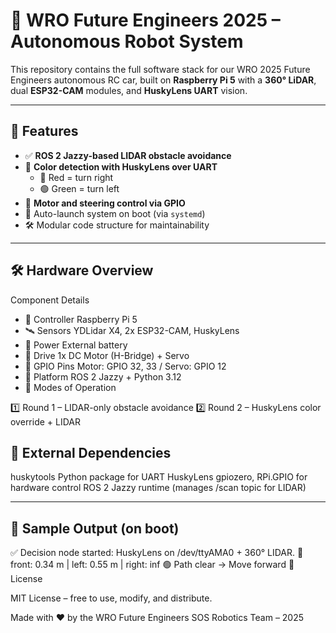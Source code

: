 # 🤖 WRO Future Engineers 2025 – Autonomous Robot System

This repository contains the full software stack for our WRO 2025 Future Engineers autonomous RC car, built on **Raspberry Pi 5** with a **360° LiDAR**, dual **ESP32-CAM** modules, and **HuskyLens UART** vision.

---

## 🧠 Features

- ✅ **ROS 2 Jazzy-based LIDAR obstacle avoidance**
- 🎨 **Color detection with HuskyLens over UART**
  - 🔴 Red = turn right
  - 🟢 Green = turn left
- 🚗 **Motor and steering control via GPIO**
- 🔁 Auto-launch system on boot (via `systemd`)
- 🛠️ Modular code structure for maintainability

---

## 🛠 Hardware Overview

Component	Details
- 🧠 Controller	Raspberry Pi 5
- 🛰️ Sensors	YDLidar X4, 2x ESP32-CAM, HuskyLens
- 🔋 Power	External battery
- 🛞 Drive	1x DC Motor (H-Bridge) + Servo
- 🧰 GPIO Pins	Motor: GPIO 32, 33 / Servo: GPIO 12
- 🧪 Platform	ROS 2 Jazzy + Python 3.12
- 🧪 Modes of Operation

1️⃣ Round 1 – LIDAR-only obstacle avoidance
2️⃣ Round 2 – HuskyLens color override + LIDAR

## 🧩 External Dependencies

huskytools Python package for UART HuskyLens
gpiozero, RPi.GPIO for hardware control
ROS 2 Jazzy runtime (manages /scan topic for LIDAR)

---

## 📸 Sample Output (on boot)

✅ Decision node started: HuskyLens on /dev/ttyAMA0 + 360° LIDAR.
📡 front: 0.34 m | left: 0.55 m | right: inf
🟢 Path clear → Move forward
📘 License

MIT License – free to use, modify, and distribute.

Made with ❤️ by the WRO Future Engineers SOS Robotics Team – 2025
